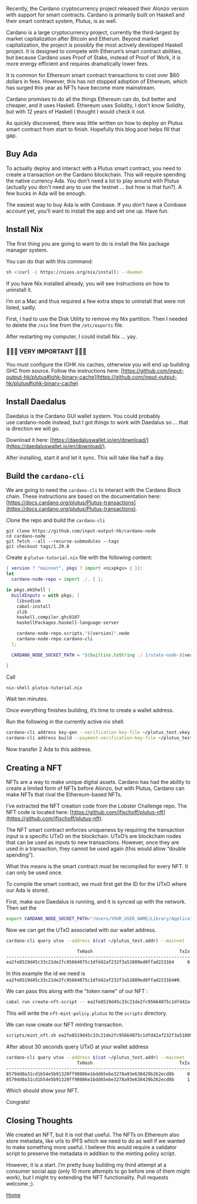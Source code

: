 Recently, the Cardano cryptocurrency project released their Alonzo version with support for smart contracts. Cardano is primarily built on Haskell and their smart contract system, Plutus, is as well.

Cardano is a large cryptocurrency project, currently the third-largest by market capitalization after Bitcoin and Etherum. Beyond market capitalization, the project is possibly the most actively developed Haskell project. It is designed to compete with Etherum’s smart contract abilities, but because Cardano uses Proof of Stake, instead of Proof of Work, it is more energy efficient and requires dramatically lower fees.

It is common for Ethereum smart contract transactions to cost over $60 dollars in fees. However, this has not stopped adoption of Ethereum, which has surged this year as NFTs have become more mainstream.

Cardano promises to do all the things Ethereum can do, but better and cheaper, and it uses Haskell. Ethereum uses Solidity, I don’t know Solidity, but with 12 years of Haskell I thought I would check it out.

As quickly discovered, there was little written on how to deploy an Plutus smart contract from start to finish. Hopefully this blog post helps fill that gap.

## Buy Ada

To actually deploy and interact with a Plutus smart contract, you need to create a transaction on the Cardano blockchain. This will require spending the native currency Ada. You don’t need a lot to play around with Plutus (actually you don't need any to use the testnet ... but how is that fun?). A few bucks in Ada will be enough.

The easiest way to buy Ada is with Coinbase. If you don’t have a Coinbase account yet, you’ll want to install the app and set one up. Have fun.

## Install Nix

The first thing you are going to want to do is install the Nix package manager system.

You can do that with this command:

```bash
sh <(curl -L https://nixos.org/nix/install) --daemon
```

If you have Nix installed already, you will see instructions on how to uninstall it.

I’m on a Mac and thus required a few extra steps to uninstall that were not listed, sadly.

First, I had to use the Disk Utility to remove my Nix partition. Then I needed to delete the `/nix` line from the `/etc/exports` file.

After restarting my computer, I could install Nix … yay.

### 🚨🚨🚨 VERY IMPORTANT 🚨🚨🚨

You must configure the IOHK nix caches, otherwise you will end up building GHC from source. Follow the instructions here: [https://github.com/input-output-hk/plutus#iohk-binary-cache](https://github.com/input-output-hk/plutus#iohk-binary-cache)

## Install Daedalus

Daedalus is the Cardano GUI wallet system. You could probably use cardano-node instead, but I got things to work with Daedalus so … that is direction we will go.

Download it here: [https://daedaluswallet.io/en/download/](https://daedaluswallet.io/en/download/).

After installing, start it and let it sync. This will take like half a day.

## Build the `cardano-cli`

We are going to need the `cardano-cli` to interact with the Cardano Block chain. These instructions are based on the documentation here: [https://docs.cardano.org/plutus/Plutus-transactions](https://docs.cardano.org/plutus/Plutus-transactions).

Clone the repo and build the `cardano-cli`

```
git clone https://github.com/input-output-hk/cardano-node
cd cardano-node
git fetch --all --recurse-submodules --tags
git checkout tags/1.29.0
```

Create a `plutux-tutorial.nix` file with the following content:

```nix
{ version ? "mainnet", pkgs ? import <nixpkgs> { }}:
let
  cardano-node-repo = import ./. { };

in pkgs.mkShell {
  buildInputs = with pkgs; [
    libsodium
    cabal-install
    zlib
    haskell.compiler.ghc8107
    haskellPackages.haskell-language-server

    cardano-node-repo.scripts."${version}".node
    cardano-node-repo.cardano-cli
  ];

  CARDANO_NODE_SOCKET_PATH = "${builtins.toString ./.}/state-node-${version}/node.socket";

}
```

Call

```bash
nix-shell plutus-tutorial.nix
```

Wait ten minutes.

Once everything finishes building, it’s time to create a wallet address.

Run the following in the currently active nix shell.

```bash
cardano-cli address key-gen --verification-key-file ~/plutus_test.vkey --signing-key-file ~/plutus_test.skey
cardano-cli address build --payment-verification-key-file ~/plutus_test.vkey --out-file ~/plutus_test.addr
```

Now transfer 2 Ada to this address.

## Creating a NFT

NFTs are a way to make unique digital assets. Cardano has had the ability to create a limited form of NFTs before Alonzo, but with Plutus, Cardano can make NFTs that rival the Ethereum-based NFTs.

I’ve extracted the NFT creation code from the Lobster Challenge repo. The NFT code is located here: [https://github.com/jfischoff/plutus-nft](https://github.com/jfischoff/plutus-nft).

The NFT smart contract enforces uniqueness by requiring the transaction input is a specific UTxO on the blockchain. UTxO’s are blockchain nodes that can be used as inputs to new transactions. However, once they are used in a transaction, they cannot be used again (this would allow “double spending”).

What this means is the smart contract must be recompiled for every NFT. It can only be used once.

To compile the smart contract, we must first get the ID for the UTxO where our Ada is stored.

First, make sure Daedalus is running, and it is synced up with the network. Then set the

```bash
export CARDANO_NODE_SOCKET_PATH="/Users/YOUR_USER_NAME/Library/Application Support/Daedalus Mainnet/cardano-node.socket"
```

Now we can get the UTxO associated with our wallet address.

```bash
cardano-cli query utxo --address $(cat ~/plutus_test.addr) --mainnet

                           TxHash                                 TxIx        Amount
--------------------------------------------------------------------------------------
ea2fe8519d45c33c21de2fc95664075c1dfd42af232f3a51809ed0ffad223164     0        4200000 lovelace + TxOutDatumHashNone
```

In this example the id we need is `ea2fe8519d45c33c21de2fc95664075c1dfd42af232f3a51809ed0ffad223164#0`.

We can pass this along with the "token name" of our NFT :

```bash
cabal run create-nft-script -- ea2fe8519d45c33c21de2fc95664075c1dfd42af232f3a51809ed0ffad223164#0 AwesomeNFT
```

This will write the `nft-mint-policy.plutus` to the `scripts` directory.

We can now create our NFT minting transaction.

```bash
scripts/mint_nft.sh ea2fe8519d45c33c21de2fc95664075c1dfd42af232f3a51809ed0ffad223164#0 $(cat ~/plutus_test.addr) ~/plutus_test.skey AwesomeNFT
```

After about 30 seconds query UTxO at your wallet address

```bash
cardano-cli query utxo --address $(cat ~/plutus_test.addr) --mainnet
                           TxHash                                 TxIx        Amount
--------------------------------------------------------------------------------------
8579dd0a31cd1b54e5b91320ff90806e1bdd65ebe3278a93e638429b262ecd8b     0        2070331 lovelace + TxOutDatumHashNone
8579dd0a31cd1b54e5b91320ff90806e1bdd65ebe3278a93e638429b262ecd8b     1        1724100 lovelace + 1 369e5bad71475274d99a1c3c8272df1b159e677b49b86d220961e3c4.AwesomeNFT + TxOutDatumHash ScriptDataInAlonzoEra "45b0cfc220ceec5b7c1c62c4d4193d38e4eba48e8815729ce75f9c0ab0e4c1c0"
```

Which should show your NFT.

Congrats!

## Closing Thoughts

We created an NFT, but it is not that useful. The NFTs on Ethereum also store metadata, like urls to IPFS which we need to do as well if we wanted to make something more useful. I believe this would require a validator script to preserve the metadata in addition to the minting policy script.

However, it is a start. I’m pretty busy building my third attempt at a consumer social app (only 10 more attempts to go before one of them might work), but I might try extending the NFT functionality. Pull requests welcome ;).

[Home](../index.html)
